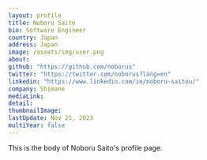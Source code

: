 ```yaml
---
layout: profile
title: Noboru Saito
bio: Software Engineer
country: Japan
address: Japan
image: /assets/img/user.png
about: 
github: "https://github.com/noborus"
twitter: "https://twitter.com/noborus?lang=en"
linkedin: "https://www.linkedin.com/in/noboru-saitou/"
company: Shimane
mediaLink:
detail: 
thumbnailImage:
lastUpdate: Nov 21, 2023
multiYear: false
---
```


This is the body of Noboru Saito's profile page.

